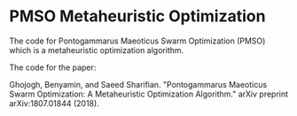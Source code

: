 # PMSO Metaheuristic Optimization
The code for Pontogammarus Maeoticus Swarm Optimization (PMSO) which is a metaheuristic optimization algorithm.

The code for the paper:

Ghojogh, Benyamin, and Saeed Sharifian. "Pontogammarus Maeoticus Swarm Optimization: A Metaheuristic Optimization Algorithm." arXiv preprint arXiv:1807.01844 (2018).
